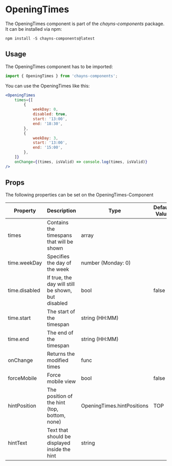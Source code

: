 # OpeningTimes

The OpeningTimes component is part of the _chayns-components_ package. It can be
installed via npm:

    npm install -S chayns-components@latest

## Usage

The OpeningTimes component has to be imported:

```jsx harmony
import { OpeningTimes } from 'chayns-components';
```

You can use the OpeningTimes like this:

```jsx harmony
<OpeningTimes
    times={[
        {
            weekDay: 0,
            disabled: true,
            start: '13:00',
            end: '18:30',
        },
        {
            weekDay: 3,
            start: '13:00',
            end: '15:00',
        },
    ]}
    onChange={(times, isValid) => console.log(times, isValid)}
/>
```

## Props

The following properties can be set on the OpeningTimes-Component

| **Property**  | **Description**                                    | **Type**                   | **Default Value** | **Required** |
| ------------- | -------------------------------------------------- | -------------------------- | ----------------- | ------------ |
| times         | Contains the timespans that will be shown          | array                      |                   | true         |
| time.weekDay  | Specifies the day of the week                      | number (Monday: 0)         |                   | true         |
| time.disabled | If true, the day will still be shown, but disabled | bool                       | false             |              |
| time.start    | The start of the timespan                          | string (HH:MM)             |                   | true         |
| time.end      | The end of the timespan                            | string (HH:MM)             |                   | true         |
| onChange      | Returns the modified times                         | func                       |                   |              |
| forceMobile   | Force mobile view                                  | bool                       | false             |              |
| hintPosition  | The position of the hint (top, bottom, none)       | OpeningTimes.hintPositions | TOP               |              |
| hintText      | Text that should be displayed inside the hint      | string                     |                   |              |
